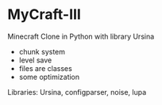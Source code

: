# MyCraft-III
Minecraft Clone in Python with library Ursina


- chunk system
- level save
- files are classes
- some optimization


Libraries: Ursina, configparser, noise, lupa
